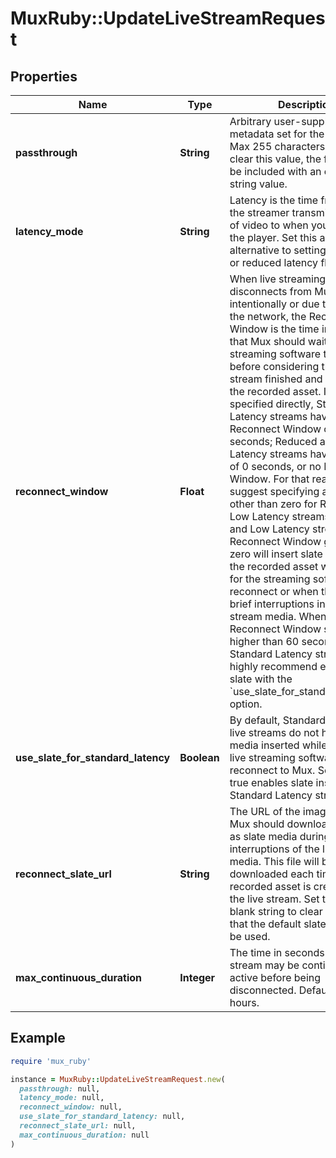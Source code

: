 # MuxRuby::UpdateLiveStreamRequest

## Properties

| Name | Type | Description | Notes |
| ---- | ---- | ----------- | ----- |
| **passthrough** | **String** | Arbitrary user-supplied metadata set for the live stream. Max 255 characters. In order to clear this value, the field should be included with an empty-string value. | [optional] |
| **latency_mode** | **String** | Latency is the time from when the streamer transmits a frame of video to when you see it in the player. Set this as an alternative to setting low latency or reduced latency flags. | [optional] |
| **reconnect_window** | **Float** | When live streaming software disconnects from Mux, either intentionally or due to a drop in the network, the Reconnect Window is the time in seconds that Mux should wait for the streaming software to reconnect before considering the live stream finished and completing the recorded asset.  If not specified directly, Standard Latency streams have a Reconnect Window of 60 seconds; Reduced and Low Latency streams have a default of 0 seconds, or no Reconnect Window. For that reason, we suggest specifying a value other than zero for Reduced and Low Latency streams.  Reduced and Low Latency streams with a Reconnect Window greater than zero will insert slate media into the recorded asset while waiting for the streaming software to reconnect or when there are brief interruptions in the live stream media. When using a Reconnect Window setting higher than 60 seconds with a Standard Latency stream, we highly recommend enabling slate with the &#x60;use_slate_for_standard_latency&#x60; option.  | [optional][default to 60] |
| **use_slate_for_standard_latency** | **Boolean** | By default, Standard Latency live streams do not have slate media inserted while waiting for live streaming software to reconnect to Mux. Setting this to true enables slate insertion on a Standard Latency stream. | [optional][default to false] |
| **reconnect_slate_url** | **String** | The URL of the image file that Mux should download and use as slate media during interruptions of the live stream media. This file will be downloaded each time a new recorded asset is created from the live stream. Set this to a blank string to clear the value so that the default slate media will be used. | [optional] |
| **max_continuous_duration** | **Integer** | The time in seconds a live stream may be continuously active before being disconnected. Defaults to 12 hours. | [optional][default to 43200] |

## Example

```ruby
require 'mux_ruby'

instance = MuxRuby::UpdateLiveStreamRequest.new(
  passthrough: null,
  latency_mode: null,
  reconnect_window: null,
  use_slate_for_standard_latency: null,
  reconnect_slate_url: null,
  max_continuous_duration: null
)
```

